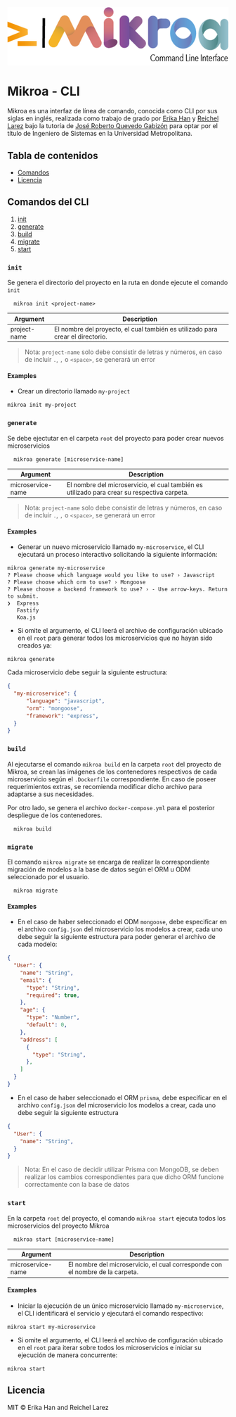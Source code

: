 <img src="./logo.png" alt="Mikroa logo" />

# Mikroa - CLI

Mikroa es una interfaz de línea de comando, conocida como CLI por sus siglas en inglés, realizada como trabajo de grado por [Erika Han](https://github.com/ehan16) y [Reichel Larez](https://github.com/Alexa1904) bajo la tutoría de [José Roberto Quevedo Gabizón](https://github.com/Zoomelectrico) para optar por el título de Ingeniero de Sistemas en la Universidad Metropolitana.

## Tabla de contenidos

- [Comandos](#comandos-del-cli)
- [Licencia](#licencia)

## Comandos del CLI

1. [init](#init)
2. [generate](#generate)
3. [build](#build)
4. [migrate](#migrate)
5. [start](#start)

### `init`

Se genera el directorio del proyecto en la ruta en donde ejecute el comando `init`

```shell
  mikroa init <project-name>
```

| Argument     | Description                                                                    |
| ------------ | ------------------------------------------------------------------------------ |
| project-name | El nombre del proyecto, el cual también es utilizado para crear el directorio. |

> Nota: `project-name` solo debe consistir de letras y números, en caso de incluir `.`, `,` o `<space>`, se generará un error

#### Examples

- Crear un directorio llamado `my-project`

```shell
mikroa init my-project
```

### `generate`

Se debe ejectutar en el carpeta `root` del proyecto para poder crear nuevos microservicios

```shell
  mikroa generate [microservice-name]
```

| Argument          | Description                                                                                 |
| ----------------- | ------------------------------------------------------------------------------------------- |
| microservice-name | El nombre del microservicio, el cual también es utilizado para crear su respectiva carpeta. |

> Nota: `project-name` solo debe consistir de letras y números, en caso de incluir `.`, `,` o `<space>`, se generará un error

#### Examples

- Generar un nuevo microservicio llamado `my-microservice`, el CLI ejecutará un proceso interactivo solicitando la siguiente información:

```shell
mikroa generate my-microservice
? Please choose which language would you like to use? › Javascript
? Please choose which orm to use? › Mongoose
? Please choose a backend framework to use? › - Use arrow-keys. Return to submit.
❯  Express
   Fastify
   Koa.js
```

- Si omite el argumento, el CLI leerá el archivo de configuración ubicado en el `root` para generar todos los microservicios que no hayan sido creados ya:

```shell
mikroa generate
```

Cada microservicio debe seguir la siguiente estructura:

```json:title=config.json
{
  "my-microservice": {
      "language": "javascript",
      "orm": "mongoose",
      "framework": "express",
  }
}
```

### `build`

Al ejecutarse el comando `mikroa build` en la carpeta `root` del proyecto de Mikroa, se crean las imágenes de los contenedores respectivos de cada microservicio según el `.Dockerfile` correspondiente. En caso de poseer requerimientos extras, se recomienda modificar dicho archivo para adaptarse a sus necesidades.

Por otro lado, se genera el archivo `docker-compose.yml` para el posterior despliegue de los contenedores.

```shell
  mikroa build
```

### `migrate`

El comando `mikroa migrate` se encarga de realizar la correspondiente migración de modelos a la base de datos según el ORM u ODM seleccionado por el usuario.

```shell
  mikroa migrate
```

#### Examples

- En el caso de haber seleccionado el ODM `mongoose`, debe especificar en el archivo `config.json` del microservicio los modelos a crear, cada uno debe seguir la siguiente estructura para poder generar el archivo de cada modelo:

```json:title=config.json
{
  "User": {
    "name": "String",
    "email": {
      "type": "String",
      "required": true,
    },
    "age": {
      "type": "Number",
      "default": 0,
    },
    "address": [
      {
        "type": "String",
      },
    ]
  }
}
```

- En el caso de haber seleccionado el ORM `prisma`, debe especificar en el archivo `config.json` del microservicio los modelos a crear, cada uno debe seguir la siguiente estructura

```json:title=config.json
{
  "User": {
    "name": "String",
  }
}
```

> Nota: En el caso de decidir utilizar Prisma con MongoDB, se deben realizar los cambios correspondientes para que dicho ORM funcione correctamente con la base de datos

### `start`

En la carpeta `root` del proyecto, el comando `mikroa start` ejecuta todos los microservicios del proyecto Mikroa

```shell
  mikroa start [microservice-name]
```

| Argument          | Description                                                                   |
| ----------------- | ----------------------------------------------------------------------------- |
| microservice-name | El nombre del microservicio, el cual corresponde con el nombre de la carpeta. |

#### Examples

- Iniciar la ejecución de un único microservicio llamado `my-microservice`, el CLI identificará el servicio y ejecutará el comando respectivo:

```shell
mikroa start my-microservice
```

- Si omite el argumento, el CLI leerá el archivo de configuración ubicado en el `root` para iterar sobre todos los microservicios e iniciar su ejecución de manera concurrente:

```shell
mikroa start
```

## Licencia

MIT © Erika Han and Reichel Larez
